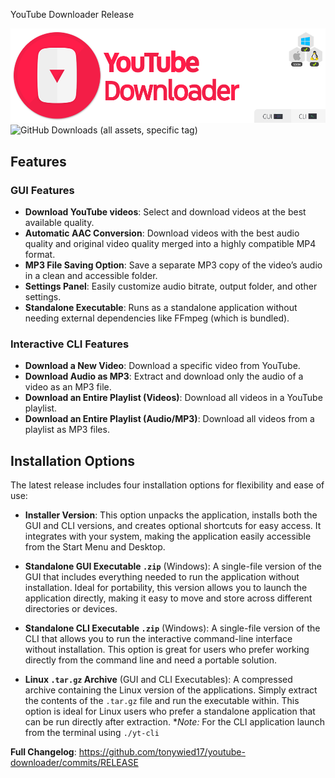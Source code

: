 YouTube Downloader Release




![YouTube Downloader Banner](https://raw.githubusercontent.com/tonywied17/youtube-downloader/refs/heads/main/src/media/repo_assets/reademe_logo_alt.png)
![GitHub Downloads (all assets, specific tag)](https://img.shields.io/github/downloads/tonywied17/youtube-downloader/RELEASE/total?style=for-the-badge)

## Features

### GUI Features
- **Download YouTube videos**: Select and download videos at the best available quality.
- **Automatic AAC Conversion**: Download videos with the best audio quality and original video quality merged into a highly compatible MP4 format.
- **MP3 File Saving Option**: Save a separate MP3 copy of the video’s audio in a clean and accessible folder.
- **Settings Panel**: Easily customize audio bitrate, output folder, and other settings.
- **Standalone Executable**: Runs as a standalone application without needing external dependencies like FFmpeg (which is bundled).

### Interactive CLI Features
- **Download a New Video**: Download a specific video from YouTube.
- **Download Audio as MP3**: Extract and download only the audio of a video as an MP3 file.
- **Download an Entire Playlist (Videos)**: Download all videos in a YouTube playlist.
- **Download an Entire Playlist (Audio/MP3)**: Download all videos from a playlist as MP3 files.

## Installation Options

The latest release includes four installation options for flexibility and ease of use:

- **Installer Version**: This option unpacks the application, installs both the GUI and CLI versions, and creates optional shortcuts for easy access. It integrates with your system, making the application easily accessible from the Start Menu and Desktop.

- **Standalone GUI Executable `.zip`** (Windows): A single-file version of the GUI that includes everything needed to run the application without installation. Ideal for portability, this version allows you to launch the application directly, making it easy to move and store across different directories or devices.

- **Standalone CLI Executable `.zip`** (Windows): A single-file version of the CLI that allows you to run the interactive command-line interface without installation. This option is great for users who prefer working directly from the command line and need a portable solution.

- **Linux `.tar.gz` Archive** (GUI and CLI Executables): A compressed archive containing the Linux version of the applications. Simply extract the contents of the `.tar.gz` file and run the executable within. This option is ideal for Linux users who prefer a standalone application that can be run directly after extraction. **Note:* For the CLI application launch from the terminal using `./yt-cli`

**Full Changelog**: https://github.com/tonywied17/youtube-downloader/commits/RELEASE